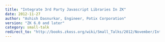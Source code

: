 ```yaml
---
title: "Integrate 3rd Party Javascript Libraries In ZK"
date: 2012-11-27
author: "Ashish Dasnurkar, Engineer, Potix Corporation"
version: "ZK 6.0 and later"
category: small-talk
redirect_to: "http://books.zkoss.org/wiki/Small_Talks/2012/November/Integrate_3rd_Party_Javascript_Libraries_In_ZK"
---
```

